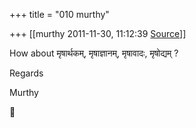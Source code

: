 +++
title = "010 murthy"

+++
[[murthy	2011-11-30, 11:12:39 [Source](https://groups.google.com/g/samskrita/c/Nf7gVGiz75U)]]



How about मृषार्थकम्, मृषाज्ञानम्, मृषावादः, मृषोद्यम् ?

Regards

Murthy



